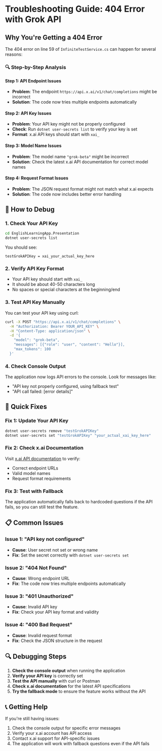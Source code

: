 # Troubleshooting Guide: 404 Error with Grok API

## Why You're Getting a 404 Error

The 404 error on line 59 of `InfiniteTestService.cs` can happen for several reasons:

### **🔍 Step-by-Step Analysis**

#### **Step 1: API Endpoint Issues**
- **Problem**: The endpoint `https://api.x.ai/v1/chat/completions` might be incorrect
- **Solution**: The code now tries multiple endpoints automatically

#### **Step 2: API Key Issues**
- **Problem**: Your API key might not be properly configured
- **Check**: Run `dotnet user-secrets list` to verify your key is set
- **Format**: x.ai API keys should start with `xai_`

#### **Step 3: Model Name Issues**
- **Problem**: The model name `"grok-beta"` might be incorrect
- **Solution**: Check the latest x.ai API documentation for correct model names

#### **Step 4: Request Format Issues**
- **Problem**: The JSON request format might not match what x.ai expects
- **Solution**: The code now includes better error handling

## **🔧 How to Debug**

### **1. Check Your API Key**
```bash
cd EnglishLearningApp.Presentation
dotnet user-secrets list
```

You should see:
```
testGrokAPIKey = xai_your_actual_key_here
```

### **2. Verify API Key Format**
- Your API key should start with `xai_`
- It should be about 40-50 characters long
- No spaces or special characters at the beginning/end

### **3. Test API Key Manually**
You can test your API key using curl:
```bash
curl -X POST "https://api.x.ai/v1/chat/completions" \
  -H "Authorization: Bearer YOUR_API_KEY" \
  -H "Content-Type: application/json" \
  -d '{
    "model": "grok-beta",
    "messages": [{"role": "user", "content": "Hello"}],
    "max_tokens": 100
  }'
```

### **4. Check Console Output**
The application now logs API errors to the console. Look for messages like:
- "API key not properly configured, using fallback test"
- "API call failed: [error details]"

## **🚀 Quick Fixes**

### **Fix 1: Update Your API Key**
```bash
dotnet user-secrets remove "testGrokAPIKey"
dotnet user-secrets set "testGrokAPIKey" "your_actual_xai_key_here"
```

### **Fix 2: Check x.ai Documentation**
Visit [x.ai API documentation](https://docs.x.ai) to verify:
- Correct endpoint URLs
- Valid model names
- Request format requirements

### **Fix 3: Test with Fallback**
The application automatically falls back to hardcoded questions if the API fails, so you can still test the feature.

## **📋 Common Issues**

### **Issue 1: "API key not configured"**
- **Cause**: User secret not set or wrong name
- **Fix**: Set the secret correctly with `dotnet user-secrets set`

### **Issue 2: "404 Not Found"**
- **Cause**: Wrong endpoint URL
- **Fix**: The code now tries multiple endpoints automatically

### **Issue 3: "401 Unauthorized"**
- **Cause**: Invalid API key
- **Fix**: Check your API key format and validity

### **Issue 4: "400 Bad Request"**
- **Cause**: Invalid request format
- **Fix**: Check the JSON structure in the request

## **🔍 Debugging Steps**

1. **Check the console output** when running the application
2. **Verify your API key** is correctly set
3. **Test the API manually** with curl or Postman
4. **Check x.ai documentation** for the latest API specifications
5. **Try the fallback mode** to ensure the feature works without the API

## **📞 Getting Help**

If you're still having issues:
1. Check the console output for specific error messages
2. Verify your x.ai account has API access
3. Contact x.ai support for API-specific issues
4. The application will work with fallback questions even if the API fails 